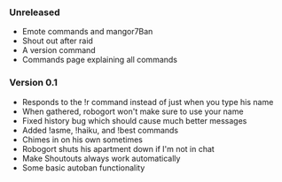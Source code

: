 ### Unreleased
- Emote commands and mangor7Ban
- Shout out after raid
- A version command
- Commands page explaining all commands

### Version 0.1
- Responds to the !r command instead of just when you type his name
- When gathered, robogort won't make sure to use your name
- Fixed history bug which should cause much better messages
- Added !asme, !haiku, and !best commands
- Chimes in on his own sometimes
- Robogort shuts his apartment down if I'm not in chat
- Make Shoutouts always work automatically
- Some basic autoban functionality
